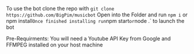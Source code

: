 To use the bot clone the repo with `git clone https://github.com/BigPim/musicbot`
Open into the Folder and run `npm i` or npm install`
Once finished installing run `npm start` or `node .` to launch the bot

Pre-Requirments:
You will need a Youtube API Key from Google and FFMPEG installed on your host machine
